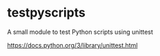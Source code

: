 # testpyscripts
A small module to test Python scripts using unittest

https://docs.python.org/3/library/unittest.html
